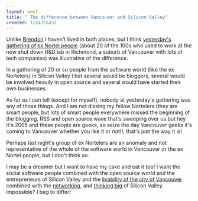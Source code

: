 ```yaml
---
layout: post
title: " The difference between Vancouver and Silicon Valley"
created: 1124355432
---
```

<p>Unlike <a href="http://www.brendonwilson.com/">Brendon</a> I haven't lived in both places, but I think <a href="http://www.flickr.com/photos/roland/sets/775095/">yesterday's gathering of ex Nortel people</a> (about 20 of the 100s  who used to work at the now shut down R&D lab in Richmond, a suburb of Vancouver with lots of tech companies) was illustrative of the difference.</p>

<p>In a gathering of 20 or so people from the software world (like the ex Nortelers) in Silicon Valley I bet several would be bloggers, several would be involved heavily in open source and several would have started their own businesses.</p>

<p>As far as I can tell (except for myself), nobody at yesterday's gathering was any of those things.  And I am not dissing my fellow Nortelers (they are smart people, but lots of smart people everywhere missed the beginning of the blogging, RSS and open source wave that's sweeping over us but hey it's 2005 and these people are geeks, so seize the day Vancouver geeks it's coming to Vancouver whether you like it or not!), that's just the way it is!</p>

<p>Perhaps last night's group of ex Nortelers are an anomaly and not representative of the whole of the software world in Vancouver or the ex Nortel people, but I don't think so.</p>

<p>I may be a dreamer but I want to have my cake and eat it too! I want the social software people combined with the open source world and the entrepreneurs of Silicon Valley and the <a href="http://chuqui.typepad.com/teal_sunglasses/2005/08/vancouver_plann.html">livability of the city of Vancouver</a> combined with the <a href="http://www.brendonwilson.com/profile/000219.shtml">networking</a>, and <a href="http://www.brendonwilson.com/profile/000231.shtml">thinking big</a> of Silicon Valley. Impossible? I beg to differ!</p>

